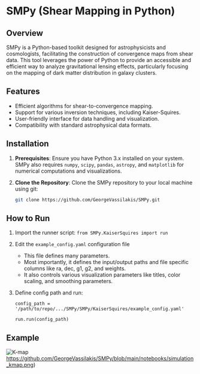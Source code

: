 # SMPy (Shear Mapping in Python)

## Overview
SMPy is a Python-based toolkit designed for astrophysicists and cosmologists, facilitating the construction of convergence maps from shear data. This tool leverages the power of Python to provide an accessible and efficient way to analyze gravitational lensing effects, particularly focusing on the mapping of dark matter distribution in galaxy clusters.

## Features
- Efficient algorithms for shear-to-convergence mapping.
- Support for various inversion techniques, including Kaiser-Squires.
- User-friendly interface for data handling and visualization.
- Compatibility with standard astrophysical data formats.

## Installation

1. **Prerequisites**: Ensure you have Python 3.x installed on your system. SMPy also requires `numpy`, `scipy`, `pandas`, `astropy`, and `matplotlib` for numerical computations and visualizations.

2. **Clone the Repository**: Clone the SMPy repository to your local machine using git:

   ```bash
   git clone https://github.com/GeorgeVassilakis/SMPy.git
## How to Run
1. Import the runner script:
`from SMPy.KaiserSquires import run`

2. Edit the `example_config.yaml` configuration file
   - This file defines many parameters.
   - Most importantly, it defines the input/output paths and file specific columns like ra, dec, g1, g2, and weights.
   - It also controls various visualization parameters like titles, color scaling, and smoothing parameters.
  
3. Define config path and run:

   `config_path = '/path/to/repo/.../SMPy/SMPy/KaiserSquires/example_config.yaml'`

   `run.run(config_path)`

## Example
![K-map](https://github.com/GeorgeVassilakis/SMPy/blob/main/notebooks/simulation_kmap.png)https://github.com/GeorgeVassilakis/SMPy/blob/main/notebooks/simulation_kmap.png)
